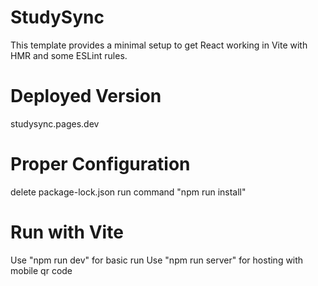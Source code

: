 # StudySync

This template provides a minimal setup to get React working in Vite with HMR and some ESLint rules.

# Deployed Version

studysync.pages.dev

# Proper Configuration

delete package-lock.json
run command "npm run install"

# Run with Vite

Use "npm run dev" for basic run
Use "npm run server" for hosting with mobile qr code